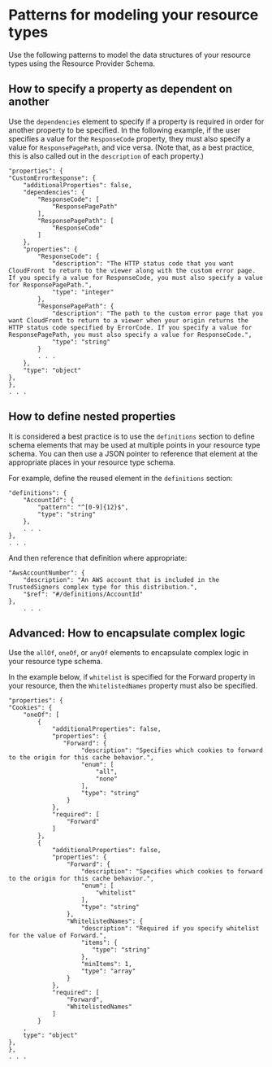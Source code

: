 # Patterns for modeling your resource types<a name="resource-type-howtos"></a>

Use the following patterns to model the data structures of your resource types using the Resource Provider Schema\.

## How to specify a property as dependent on another<a name="resource-type-howto-dependencies"></a>

Use the `dependencies` element to specify if a property is required in order for another property to be specified\. In the following example, if the user specifies a value for the `ResponseCode` property, they must also specify a value for `ResponsePagePath`, and vice versa\. \(Note that, as a best practice, this is also called out in the `description` of each property\.\)

```
"properties": {
"CustomErrorResponse": {
    "additionalProperties": false,
    "dependencies": {
        "ResponseCode": [
            "ResponsePagePath"
        ],
        "ResponsePagePath": [
            "ResponseCode"
        ]
    },
    "properties": {
        "ResponseCode": {
            "description": "The HTTP status code that you want CloudFront to return to the viewer along with the custom error page. If you specify a value for ResponseCode, you must also specify a value for ResponsePagePath.",
            "type": "integer"
        },
        "ResponsePagePath": {
            "description": "The path to the custom error page that you want CloudFront to return to a viewer when your origin returns the HTTP status code specified by ErrorCode. If you specify a value for ResponsePagePath, you must also specify a value for ResponseCode.",
            "type": "string"
        }
        . . . 
    },
    "type": "object" 
},
},
. . .
```

## How to define nested properties<a name="resource-type-howto-nested-properties"></a>

It is considered a best practice is to use the `definitions` section to define schema elements that may be used at multiple points in your resource type schema\. You can then use a JSON pointer to reference that element at the appropriate places in your resource type schema\.

For example, define the reused element in the `definitions` section:

```
"definitions": {
    "AccountId": {
        "pattern": "^[0-9]{12}$",
        "type": "string"
    },
    . . . 
},
. . .
```

And then reference that definition where appropriate:

```
"AwsAccountNumber": {
    "description": "An AWS account that is included in the TrustedSigners complex type for this distribution.",
    "$ref": "#/definitions/AccountId"
},
    . . .
```

## Advanced: How to encapsulate complex logic<a name="resource-type-howto-logic"></a>

Use the `allOf`, `oneOf`, or `anyOf` elements to encapsulate complex logic in your resource type schema\.

In the example below, if `whitelist` is specified for the Forward property in your resource, then the `WhitelistedNames` property must also be specified\.

```
"properties": {
"Cookies": {
    "oneOf": [
        {
            "additionalProperties": false,
            "properties": {
               "Forward": {
                    "description": "Specifies which cookies to forward to the origin for this cache behavior.",
                    "enum": [
                        "all",
                        "none"
                    ],
                    "type": "string"
                }
            },
            "required": [
                "Forward"
            ]
        },
        {
            "additionalProperties": false,
            "properties": {
                "Forward": {
                    "description": "Specifies which cookies to forward to the origin for this cache behavior.",
                    "enum": [
                        "whitelist"
                    ],
                    "type": "string"
                },
                "WhitelistedNames": {
                    "description": "Required if you specify whitelist for the value of Forward.",
                    "items": {
                       "type": "string"
                    },
                    "minItems": 1,
                    "type": "array"
                }
            },
            "required": [
                "Forward",
                "WhitelistedNames"
            ]
        }
    ,
    type": "object"
},
},
. . .
```